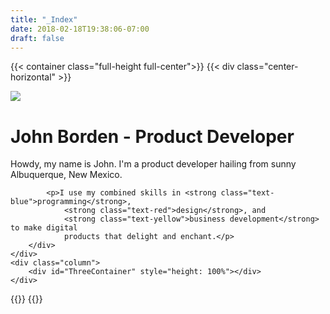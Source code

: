 ```yaml
---
title: "_Index"
date: 2018-02-18T19:38:06-07:00
draft: false
---
```

{{< container class="full-height full-center">}}
{{< div class="center-horizontal" >}}
<div class="row">
	<div class="column">
		<div>
			<img class="img-circle" src="/images/me.jpg" style="max-width: 200px;"/>
			<h1 class="h2">John Borden - Product Developer</h1>
			<p>Howdy, my name is John.  I'm a product developer hailing from sunny
				Albuquerque, New Mexico.</p>

			<p>I use my combined skills in <strong class="text-blue">programming</strong>,
				<strong class="text-red">design</strong>, and
				<strong class="text-yellow">business development</strong> to make digital
				products that delight and enchant.</p>
		</div>
	</div>
	<div class="column">
		<div id="ThreeContainer" style="height: 100%"></div>
	</div>
</div>
{{</ div >}}
{{</ container >}}
<script src="/js/three.min.js"></script>
<script src="/js/landing.js"></script>

